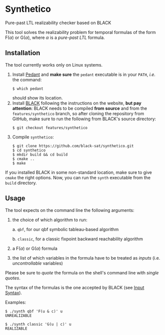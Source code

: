 # Synthetico
Pure-past LTL realizability checker based on BLACK

This tool solves the realizability problem for temporal formulas of the form
$\mathsf{F}(\alpha)$ or $\mathsf{G}(\alpha)$, where $\alpha$ is a *pure-past LTL* formula.

## Installation 

The tool currently works only on Linux systems.
1. Install [Pedant](https://github.com/fslivovsky/pedant-solver) and
   **make sure** the `pedant` executable is in your `PATH`, *i.e.* the command:
   ```
   $ which pedant
   ```
   should show its location.
2. Install [BLACK](https://www.black-sat.org) following the instructions on the website, **but pay attention**:
   BLACK needs to be compiled **from source** and from the `features/synthetico` branch, 
   so after cloning the repository from GitHub, make sure to run the following from BLACK's
   source directory:
      ```
      $ git checkout features/synthetico
      ```
3. Compile `synthetico`:
   ```
   $ git clone https://github.com/black-sat/synthetico.git
   $ cd synthetico
   $ mkdir build && cd build
   $ cmake ..
   $ make
   
If you installed BLACK in some non-standard location, make sure to give `cmake` the right options.
Now, you can run the `synth` executable from the `build` directory.

## Usage

The tool expects on the command line the following arguments:
1. the choice of which algorithm to run:

   a. `qbf`, for our qbf symbolic tableau-based algorithm
   
   b. `classic`, for a classic fixpoint backward reachability algorithm
3. a $\mathsf{F}(\alpha)$ or $\mathsf{G}(\alpha)$ formula
4. the list of which variables in the formula have to be treated as *inputs* (i.e. *uncontrollable* variables)

Please be sure to *quote* the formula on the shell's command line with *single quotes*.

The syntax of the formulas is the one accepted by BLACK (see [Input Syntax](https://www.black-sat.org/en/stable/syntax.html)).

Examples:
```
$ ./synth qbf 'F(u & c)' u
UNREALIZABLE

$ ./synth classic 'G(u | c)' u
REALIZABLE
```


